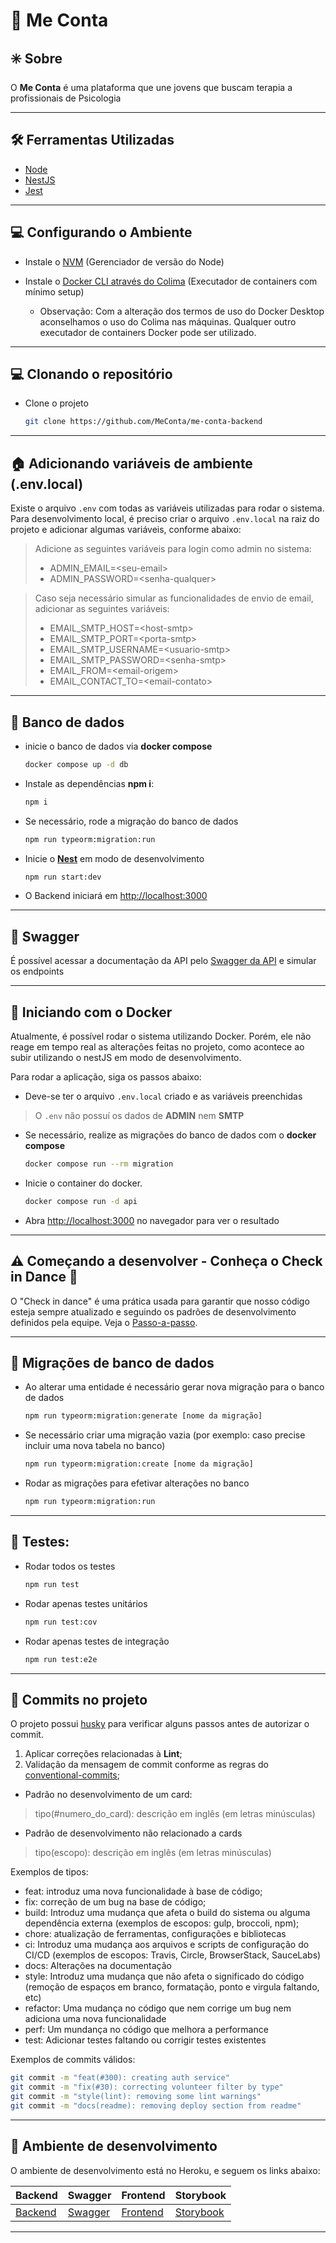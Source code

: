 # 💬 Me Conta

## ✳️ Sobre
O **Me Conta** é uma plataforma que une jovens que buscam terapia a profissionais de Psicologia

---

## 🛠 Ferramentas Utilizadas
- [Node](https://nodejs.dev)
- [NestJS](https://nestjs.com)
- [Jest](https://jestjs.io)

---
## 💻 Configurando o Ambiente

- Instale o [NVM](https://github.com/nvm-sh/nvm) (Gerenciador de versão do Node)

- Instale o [Docker CLI através do Colima](https://github.com/abiosoft/colima) (Executador de containers com mínimo setup)

  - Observação: Com a alteração dos termos de uso do Docker Desktop aconselhamos o uso do Colima nas máquinas. Qualquer outro executador de containers Docker pode ser utilizado.
  
---

## 💻 Clonando o repositório

- Clone o projeto

  ```bash
  git clone https://github.com/MeConta/me-conta-backend
  ````
---

## 🏠 Adicionando variáveis de ambiente (.env.local)
Existe o arquivo `.env` com todas as variáveis utilizadas para rodar o sistema. Para desenvolvimento local, é preciso criar o arquivo `.env.local` na raiz do projeto e adicionar algumas variáveis, conforme abaixo:

> Adicione as seguintes variáveis para login como admin no sistema:
> - ADMIN_EMAIL=\<seu-email>
> - ADMIN_PASSWORD=\<senha-qualquer>

> Caso seja necessário simular as funcionalidades de envio de email, adicionar as seguintes variáveis:
> - EMAIL_SMTP_HOST=\<host-smtp>
> - EMAIL_SMTP_PORT=\<porta-smtp>
> - EMAIL_SMTP_USERNAME=\<usuario-smtp>
> - EMAIL_SMTP_PASSWORD=\<senha-smtp>
> - EMAIL_FROM=\<email-origem>
> - EMAIL_CONTACT_TO=\<email-contato>

---

## 🎲 Banco de dados
- inicie o banco de dados via **docker compose**
  ```bash
  docker compose up -d db
  ```
- Instale as dependências **npm i**:
  ```bash
  npm i
  ```

- Se necessário, rode a migração do banco de dados
  ```bash
  npm run typeorm:migration:run
  ```

- Inicie o [**Nest**](http://nestjs.com) em modo de desenvolvimento
  ```bash
  npm run start:dev
  ```

- O Backend iniciará em [http://localhost:3000](http://localhost:3000)

---
## 🧩 Swagger
É possível acessar a documentação da API pelo [Swagger da API](http://localhost:3000/api) e simular os endpoints

---

## 🐳 Iniciando com o Docker
Atualmente, é possível rodar o sistema utilizando Docker. Porém, ele não reage em tempo real as alterações feitas no projeto, como acontece ao subir utilizando o nestJS em modo de desenvolvimento.

Para rodar a aplicação, siga os passos abaixo: 
- Deve-se ter o arquivo `.env.local` criado e as variáveis preenchidas
> O `.env` não possuí os dados de **ADMIN** nem **SMTP**
- Se necessário, realize as migrações do banco de dados com o **docker compose**
  ```bash
  docker compose run --rm migration
  ```
- Inicie o container do docker.
  ```bash
  docker compose run -d api
  ```

- Abra [http://localhost:3000](http://localhost:3000) no navegador para ver o resultado

---

## :warning: Começando a desenvolver - Conheça o Check in Dance 👣 

O "Check in dance" é uma prática usada para garantir que nosso código esteja sempre atualizado e seguindo os padrões de desenvolvimento definidos pela equipe. Veja o [Passo-a-passo](https://github.com/MeConta/me-conta-backend/blob/main/check-in-dance.md).

---

## 🎲 Migrações de banco de dados
- Ao alterar uma entidade é necessário gerar nova migração para o banco de dados
  ```bash
  npm run typeorm:migration:generate [nome da migração]
  ```
- Se necessário criar uma migração vazia (por exemplo: caso precise incluir uma nova tabela no banco)
  ```bash
  npm run typeorm:migration:create [nome da migração]
  ```

- Rodar as migrações para efetivar alterações no banco
  ```bash
  npm run typeorm:migration:run
  ```
---

## 🧪 Testes:
- Rodar todos os testes
  ```bash
  npm run test
  ```
- Rodar apenas testes unitários
  ```bash
  npm run test:cov
  ```
- Rodar apenas testes de integração
  ```bash
  npm run test:e2e
  ```
---

## 🚀 Commits no projeto

O projeto possui [husky](https://github.com/typicode/husky) para verificar alguns passos antes de autorizar o commit.

1. Aplicar correções relacionadas à **Lint**;
3. Validação da mensagem de commit conforme as regras do [conventional-commits](https://www.conventionalcommits.org/en/v1.0.0/);
  - Padrão no desenvolvimento de um card:
  > tipo(#numero_do_card): descrição em inglês (em letras minúsculas)
  - Padrão de desenvolvimento não relacionado a cards
  > tipo(escopo): descrição em inglês (em letras minúsculas)

Exemplos de tipos:
  - feat: introduz uma nova funcionalidade à base de código;
  - fix: correção de um bug na base de código;
  - build: Introduz uma mudança que afeta o build do sistema ou alguma dependência externa (exemplos de escopos: gulp, broccoli, npm);
  - chore: atualização de ferramentas, configurações e bibliotecas 
  - ci: Introduz uma mudança aos arquivos e scripts de configuração do CI/CD (exemplos de escopos: Travis, Circle, BrowserStack, SauceLabs)
  - docs: Alterações na documentação 
  - style: Introduz uma mudança que não afeta o significado do código (remoção de espaços em branco, formatação, ponto e virgula faltando, etc)
  - refactor: Uma mudança no código que nem corrige um bug nem adiciona uma nova funcionalidade
  - perf: Um mundança no código que melhora a performance
  - test: Adicionar testes faltando ou corrigir testes existentes

Exemplos de commits válidos:
  ```bash
  git commit -m "feat(#300): creating auth service"
  git commit -m "fix(#30): correcting volunteer filter by type"
  git commit -m "style(lint): removing some lint warnings"
  git commit -m "docs(readme): removing deploy section from readme"
  ```
---

## 🔗	 Ambiente de desenvolvimento ###

O ambiente de desenvolvimento está no Heroku, e seguem os links abaixo:

| Backend                                  | Swagger                                  | Frontend                                  | Storybook                                  |
|------------------------------------------|-------------------------------------------|------------------------------------------|-------------------------------------------|
| [Backend](https://me-conta-backend.herokuapp.com)| [Swagger](https://me-conta-backend.herokuapp.com/api)| [Frontend](https://me-conta-frontend.herokuapp.com) | [Storybook](https://me-conta-storybook.herokuapp.com) | 

---
